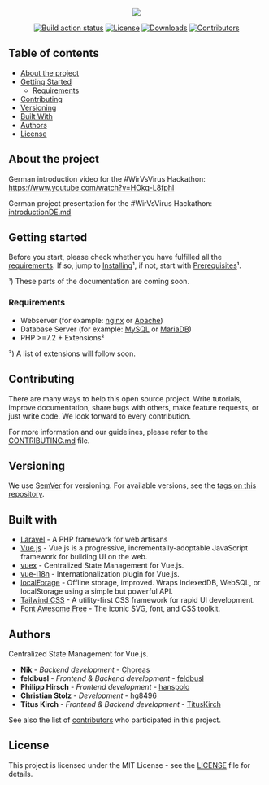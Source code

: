 <p align="center">
    <img src="https://avatars2.githubusercontent.com/u/62466546?s=200&v=4"/>
</p>
<p align="center">
    <a href="https://github.com/LifeIsLearning2/PrototypA/actions"><img src="https://github.com/LifeIsLearning2/PrototypA/workflows/Laravel/badge.svg" alt="Build action status"></a>
    <a href="https://github.com/LifeIsLearning2/PrototypA/blob/master/LICENSE"><img src="https://img.shields.io/github/license/LifeIsLearning2/PrototypA?label=License&labelColor=30363D&color=2FBF50" alt="License"></a>
    <a href="https://github.com/LifeIsLearning2/PrototypA/releases"><img src="https://img.shields.io/github/downloads/LifeIsLearning2/PrototypA/total?label=Downloads&labelColor=30363D&color=2FBF50" alt="Downloads"></a>
    <a href="https://github.com/LifeIsLearning2/PrototypA/graphs/contributors"><img src="https://img.shields.io/github/contributors/LifeIsLearning2/PrototypA?label=Contributors&labelColor=30363D&color=2FBF50" alt="Contributors"></a>
</p>

## Table of contents

* [About the project](#about-the-project)
* [Getting Started](#getting-started)
    * [Requirements](#requirements)
* [Contributing](#contributing)
* [Versioning](#versioning)
* [Built With](#built-with)
* [Authors](#authors)
* [License](#license)

## About the project
German introduction video for the #WirVsVirus Hackathon:
https://www.youtube.com/watch?v=HOkq-L8fphI

German project presentation for the #WirVsVirus Hackathon:
[introductionDE.md](introductionDE.md)

## Getting started

Before you start, please check whether you have fulfilled all the [requirements](#requirements). If so, jump to [Installing](#installing)¹, if not, start with [Prerequisites](#prerequisites)¹.

¹) These parts of the documentation are coming soon.

### Requirements

* Webserver (for example: [nginx](https://www.nginx.com/) or [Apache](https://httpd.apache.org/))
* Database Server (for example: [MySQL](https://github.com/mysql/mysql-server) or [MariaDB](https://github.com/MariaDB/server))
* PHP >=7.2 + Extensions²

²) A list of extensions will follow soon.

## Contributing
There are many ways to help this open source project. Write tutorials, improve documentation, share bugs with others, make feature requests, or just write code. We look forward to every contribution.

For more information and our guidelines, please refer to the [CONTRIBUTING.md](CONTRIBUTING.md) file.

## Versioning

We use [SemVer](http://semver.org/) for versioning. For available versions, see the [tags on this repository](https://github.com/LifeIsLearning2/PrototypA/tags). 

## Built with

* [Laravel](https://github.com/laravel/laravel) - A PHP framework for web artisans
* [Vue.js](https://github.com/vuejs/vue) - Vue.js is a progressive, incrementally-adoptable JavaScript framework for building UI on the web.
* [vuex](https://github.com/vuejs/vuex) - Centralized State Management for Vue.js.
* [vue-i18n](https://github.com/kazupon/vue-i18n) - Internationalization plugin for Vue.js.
* [localForage](https://github.com/localForage/localForage) - Offline storage, improved. Wraps IndexedDB, WebSQL, or localStorage using a simple but powerful API.
* [Tailwind CSS](https://github.com/tailwindcss/tailwindcss) - A utility-first CSS framework for rapid UI development.
* [Font Awesome Free](https://github.com/FortAwesome/Font-Awesome) - The iconic SVG, font, and CSS toolkit.

## Authors
Centralized State Management for Vue.js.
* **Nik** - *Backend development* - [Choreas](https://github.com/Choreas)
* **feldbusl** - *Frontend & Backend development* - [feldbusl](https://github.com/feldbusl)
* **Philipp Hirsch** - *Frontend development* - [hanspolo](https://github.com/hanspolo)
* **Christian Stolz** - *Development* - [hg8496](https://github.com/hg8496)
* **Titus Kirch** - *Frontend & Backend development* - [TitusKirch](https://github.com/TitusKirch)

See also the list of [contributors](https://github.com/LifeIsLearning2/PrototypA/graphs/contributors) who participated in this project.

## License

This project is licensed under the MIT License - see the [LICENSE](LICENSE) file for details.
